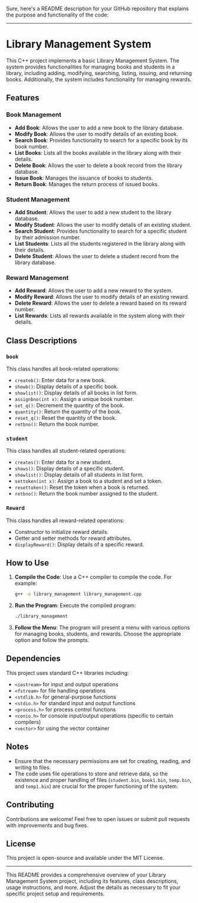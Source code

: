 Sure, here's a README description for your GitHub repository that explains the purpose and functionality of the code:

---

# Library Management System

This C++ project implements a basic Library Management System. The system provides functionalities for managing books and students in a library, including adding, modifying, searching, listing, issuing, and returning books. Additionally, the system includes functionality for managing rewards.

## Features

### Book Management
- **Add Book**: Allows the user to add a new book to the library database.
- **Modify Book**: Allows the user to modify details of an existing book.
- **Search Book**: Provides functionality to search for a specific book by its book number.
- **List Books**: Lists all the books available in the library along with their details.
- **Delete Book**: Allows the user to delete a book record from the library database.
- **Issue Book**: Manages the issuance of books to students.
- **Return Book**: Manages the return process of issued books.

### Student Management
- **Add Student**: Allows the user to add a new student to the library database.
- **Modify Student**: Allows the user to modify details of an existing student.
- **Search Student**: Provides functionality to search for a specific student by their admission number.
- **List Students**: Lists all the students registered in the library along with their details.
- **Delete Student**: Allows the user to delete a student record from the library database.

### Reward Management
- **Add Reward**: Allows the user to add a new reward to the system.
- **Modify Reward**: Allows the user to modify details of an existing reward.
- **Delete Reward**: Allows the user to delete a reward based on its reward number.
- **List Rewards**: Lists all rewards available in the system along with their details.

## Class Descriptions

### `book`
This class handles all book-related operations:
- `createb()`: Enter data for a new book.
- `showb()`: Display details of a specific book.
- `showlist()`: Display details of all books in list form.
- `assignbno(int x)`: Assign a unique book number.
- `set_q()`: Decrement the quantity of the book.
- `quantity()`: Return the quantity of the book.
- `reset_q()`: Reset the quantity of the book.
- `retbno()`: Return the book number.

### `student`
This class handles all student-related operations:
- `creates()`: Enter data for a new student.
- `shows()`: Display details of a specific student.
- `showlist()`: Display details of all students in list form.
- `settoken(int x)`: Assign a book to a student and set a token.
- `resettoken()`: Reset the token when a book is returned.
- `retbno()`: Return the book number assigned to the student.

### `Reward`
This class handles all reward-related operations:
- Constructor to initialize reward details.
- Getter and setter methods for reward attributes.
- `displayReward()`: Display details of a specific reward.

## How to Use

1. **Compile the Code**: Use a C++ compiler to compile the code. For example:
   ```bash
   g++ -o library_management library_management.cpp
   ```

2. **Run the Program**: Execute the compiled program:
   ```bash
   ./library_management
   ```

3. **Follow the Menu**: The program will present a menu with various options for managing books, students, and rewards. Choose the appropriate option and follow the prompts.

## Dependencies

This project uses standard C++ libraries including:
- `<iostream>` for input and output operations
- `<fstream>` for file handling operations
- `<stdlib.h>` for general-purpose functions
- `<stdio.h>` for standard input and output functions
- `<process.h>` for process control functions
- `<conio.h>` for console input/output operations (specific to certain compilers)
- `<vector>` for using the vector container

## Notes

- Ensure that the necessary permissions are set for creating, reading, and writing to files.
- The code uses file operations to store and retrieve data, so the existence and proper handling of files (`student.bin`, `book1.bin`, `temp.bin`, and `temp1.bin`) are crucial for the proper functioning of the system.

## Contributing

Contributions are welcome! Feel free to open issues or submit pull requests with improvements and bug fixes.

## License

This project is open-source and available under the MIT License.

---

This README provides a comprehensive overview of your Library Management System project, including its features, class descriptions, usage instructions, and more. Adjust the details as necessary to fit your specific project setup and requirements.
